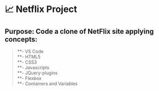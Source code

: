 #  :chart_with_upwards_trend: Netflix Project
>
## Purpose: Code a clone of NetFlix site applying concepts:  
>  
>	**- VS Code  
>	**- HTML5  
>	**- CSS3  
>	**- Javascripts  
>	**- JQuery-plugins  
>	**- Flexbox  
>	**- Containers and Variables   
> 